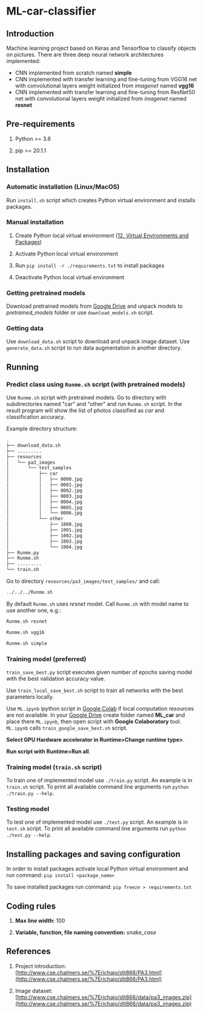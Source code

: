 # ML-car-classifier

## Introduction

Machine learning project based on Keras and Tensorflow to classify objects on pictures. There are three deep neural network architectures implemented:

* CNN implemented from scratch named **simple**
* CNN implemented with transfer learning and fine-tuning from VGG16 net with convolutional layers weight initialized from *imagenet* named **vgg16**
* CNN implemented with transfer learning and fine-tuning from ResNet50 net with convolutional layers weight initialized from *imagenet* named **resnet**

## Pre-requirements

1. Python >= 3.6

2. pip >= 20.1.1

## Installation

### Automatic installation (Linux/MacOS)

Run ```install.sh``` script which creates Python virtual environment and installs packages.

### Manual installation

1. Create Python local virtual environment ([12. Virtual Environments and Packages](https://docs.python.org/3/tutorial/venv.html))

2. Activate Python local virtual environment

3. Run ```pip install -r ./requirements.txt``` to install packages

4. Deactivate Python local virtual environment

### Getting pretrained models

Download pretrained models from [Google Drive](https://drive.google.com/file/d/1cjEKk15u5jrjUupMm--vTLPdQLlOS8hV/view?usp=sharing) and unpack models to *pretrained_models* folder or use ```download_models.sh``` script.

### Getting data

Use ```download_data.sh``` script to download and unpack image dataset. Use ```generate_data.sh``` script to run data augmentation in another directory.

## Running

### Predict class using ```Runme.sh``` script (with pretrained models)

Use ```Runme.sh``` script with pretrained models. Go to directory with subdirectories named "car" and "other" and run ```Runme.sh``` script. In the result program will show the list of photos classified as *car* and classification accuracy.

Example directory structure:

```bash
.
├── download_data.sh
├── .........
├── resources
│   └── pa3_images
│       └── test_samples
│           ├── car
│           │   ├── 0000.jpg
│           │   ├── 0001.jpg
│           │   ├── 0002.jpg
│           │   ├── 0003.jpg
│           │   ├── 0004.jpg
│           │   ├── 0005.jpg
│           │   └── 0006.jpg
│           └── other
│               ├── 1000.jpg
│               ├── 1001.jpg
│               ├── 1002.jpg
│               ├── 1003.jpg
│               └── 1004.jpg
├── Runme.py
├── Runme.sh
├── .........
└── train.sh
```

Go to directory ```resources/pa3_images/test_samples/``` and call:

```bash
../../../Runme.sh
```

By default ```Runme.sh``` uses *resnet* model. Call ```Runme.sh``` with model name to use another one, e.g.:

```bash
Runme.sh resnet
```

```bash
Runme.sh vgg16
```

```bash
Runme.sh simple
```

### Training model (preferred)

```train_save_best.py``` script executes given number of epochs saving model with the best validation accuracy value.

Use ```train_local_save_best.sh``` script to train all networks with the best parameters locally.

Use ```ML.ipynb``` ipython script in [Google Colab](https://colab.research.google.com/notebooks/intro.ipynb) if local computation resources are not available.
In your [Google Drive](https://www.google.com/drive/) create folder named **ML_car** and place there ```ML.ipynb```, then open script with **Google Colaboratory** tool. ```ML.ipynb``` calls ```train_google_save_best.sh``` script.

**Select GPU Hardware accelerator in Runtime>Change runtime type>**.

**Run script with Runtime>Run all**.

### Training model (```train.sh``` script)

To train one of implemented model use ```./train.py``` script. An example is in ```train.sh``` script. To print all available command line arguments run ```python ./train.py --help```.

### Testing model

To test one of implemented model use ```./test.py``` script. An example is in ```test.sh``` script. To print all available command line arguments run ```python ./test.py --help```.

## Installing packages and saving configuration

In order to install packages activate local Python virtual environment and run command: ```pip install <package_name>```

To save installed packages run command: ```pip freeze > requirements.txt```

## Coding rules

1. **Max line width:** 100

2. **Variable, function, file naming convention:** *snake_case*

## References

1. Project introduction: [http://www.cse.chalmers.se/%7Erichajo/dit866/PA3.html](http://www.cse.chalmers.se/%7Erichajo/dit866/PA3.html)

2. Image dataset: [http://www.cse.chalmers.se/%7Erichajo/dit866/data/pa3_images.zip](http://www.cse.chalmers.se/%7Erichajo/dit866/data/pa3_images.zip)
